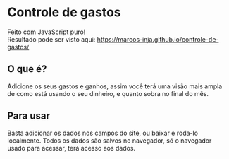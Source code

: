 # Controle de gastos
Feito com JavaScript puro! <br>
Resultado pode ser visto aqui: https://marcos-inja.github.io/controle-de-gastos/
## O que é?
Adicione os seus gastos e ganhos, assim você terá uma visão mais ampla de como está usando o seu dinheiro, e quanto sobra no final do mês.

## Para usar
Basta adicionar os dados nos campos do site, ou baixar e roda-lo localmente.
Todos os dados são salvos no navegador, só o navegador usado para acessar, terá acesso aos dados.
